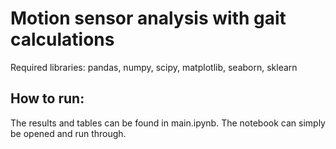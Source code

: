 # Motion sensor analysis with gait calculations
Required libraries: pandas, numpy, scipy, matplotlib, seaborn, sklearn

## How to run:
The results and tables can be found in main.ipynb. The notebook can simply be opened and run through.
